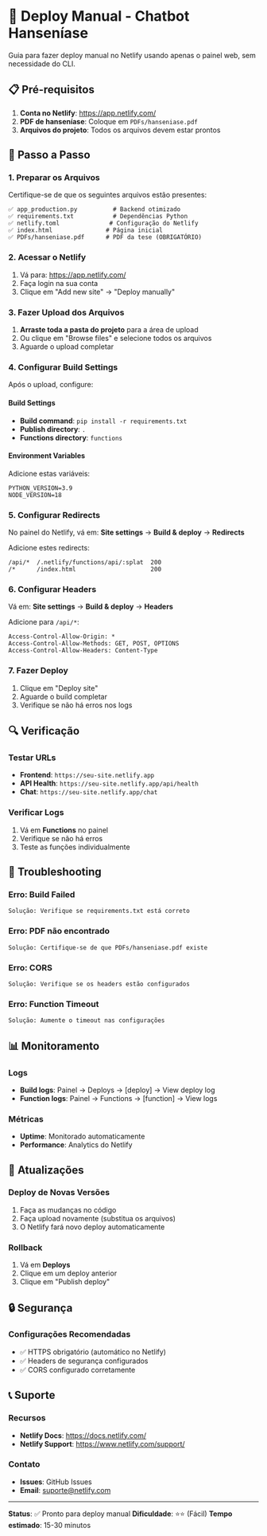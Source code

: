 # 🚀 Deploy Manual - Chatbot Hanseníase

Guia para fazer deploy manual no Netlify usando apenas o painel web, sem necessidade do CLI.

## 📋 Pré-requisitos

1. **Conta no Netlify**: https://app.netlify.com/
2. **PDF de hanseníase**: Coloque em `PDFs/hanseniase.pdf`
3. **Arquivos do projeto**: Todos os arquivos devem estar prontos

## 🔧 Passo a Passo

### 1. Preparar os Arquivos

Certifique-se de que os seguintes arquivos estão presentes:

```
✅ app_production.py          # Backend otimizado
✅ requirements.txt           # Dependências Python
✅ netlify.toml              # Configuração do Netlify
✅ index.html               # Página inicial
✅ PDFs/hanseniase.pdf      # PDF da tese (OBRIGATÓRIO)
```

### 2. Acessar o Netlify

1. Vá para: https://app.netlify.com/
2. Faça login na sua conta
3. Clique em "Add new site" → "Deploy manually"

### 3. Fazer Upload dos Arquivos

1. **Arraste toda a pasta do projeto** para a área de upload
2. Ou clique em "Browse files" e selecione todos os arquivos
3. Aguarde o upload completar

### 4. Configurar Build Settings

Após o upload, configure:

#### Build Settings
- **Build command**: `pip install -r requirements.txt`
- **Publish directory**: `.`
- **Functions directory**: `functions`

#### Environment Variables
Adicione estas variáveis:
```
PYTHON_VERSION=3.9
NODE_VERSION=18
```

### 5. Configurar Redirects

No painel do Netlify, vá em:
**Site settings** → **Build & deploy** → **Redirects**

Adicione estes redirects:

```
/api/*  /.netlify/functions/api/:splat  200
/*      /index.html                     200
```

### 6. Configurar Headers

Vá em:
**Site settings** → **Build & deploy** → **Headers**

Adicione para `/api/*`:
```
Access-Control-Allow-Origin: *
Access-Control-Allow-Methods: GET, POST, OPTIONS
Access-Control-Allow-Headers: Content-Type
```

### 7. Fazer Deploy

1. Clique em "Deploy site"
2. Aguarde o build completar
3. Verifique se não há erros nos logs

## 🔍 Verificação

### Testar URLs
- **Frontend**: `https://seu-site.netlify.app`
- **API Health**: `https://seu-site.netlify.app/api/health`
- **Chat**: `https://seu-site.netlify.app/chat`

### Verificar Logs
1. Vá em **Functions** no painel
2. Verifique se não há erros
3. Teste as funções individualmente

## 🐛 Troubleshooting

### Erro: Build Failed
```
Solução: Verifique se requirements.txt está correto
```

### Erro: PDF não encontrado
```
Solução: Certifique-se de que PDFs/hanseniase.pdf existe
```

### Erro: CORS
```
Solução: Verifique se os headers estão configurados
```

### Erro: Function Timeout
```
Solução: Aumente o timeout nas configurações
```

## 📊 Monitoramento

### Logs
- **Build logs**: Painel → Deploys → [deploy] → View deploy log
- **Function logs**: Painel → Functions → [function] → View logs

### Métricas
- **Uptime**: Monitorado automaticamente
- **Performance**: Analytics do Netlify

## 🔄 Atualizações

### Deploy de Novas Versões
1. Faça as mudanças no código
2. Faça upload novamente (substitua os arquivos)
3. O Netlify fará novo deploy automaticamente

### Rollback
1. Vá em **Deploys**
2. Clique em um deploy anterior
3. Clique em "Publish deploy"

## 🔒 Segurança

### Configurações Recomendadas
- ✅ HTTPS obrigatório (automático no Netlify)
- ✅ Headers de segurança configurados
- ✅ CORS configurado corretamente

## 📞 Suporte

### Recursos
- **Netlify Docs**: https://docs.netlify.com/
- **Netlify Support**: https://www.netlify.com/support/

### Contato
- **Issues**: GitHub Issues
- **Email**: suporte@netlify.com

---

**Status**: ✅ Pronto para deploy manual
**Dificuldade**: ⭐⭐ (Fácil)
**Tempo estimado**: 15-30 minutos 